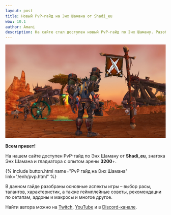 ```yaml
---    
layout: post
title: Новый PvP-гайд на Энх Шамана от Shadi_eu
wow: 10.1
author: Amani
description: На сайте стал доступен новый PvP-гайд по Энх Шаману. Разобраны основные аспекты игры – выбор расы, талантов, характеристик, а также геймплейные советы, рекомендации по сетапам, аддоны и макросы и многое другое. Автор – Shadi_eu, гладиатор с опытом арены 3200+.
---
```


<p align="center">
<img src="/assets/img/pvp.jpg"> 
</p>


**Всем привет!**

На нашем сайте доступен PvP-гайд по Энх Шаману от **Shadi_eu**, знатока Энх Шамана и гладиатора с опытом арены **3200**+. 

<p></p>

{% include button.html name="PvP гайд на Энх Шамана" link="/enh/pvp.html" %}  

<p></p>

В данном гайде разобраны основные аспекты игры – выбор расы, талантов, характеристик, а также геймплейные советы, рекомендации по сетапам, аддоны и макросы и многое другое.

Найти автора можно на [Twitch](https://www.twitch.tv/shadi_eu), [YouTube](https://www.youtube.com/@SHADIEU) и в [Discord-канале](https://discord.gg/EtY2PGsjun).



